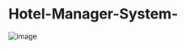 # Hotel-Manager-System-
![image](https://user-images.githubusercontent.com/88236906/190442150-254711b5-c90f-45ef-a9d4-bfc55fba8cf3.png)
